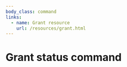 ```yaml
---
body_class: command
links:
  - name: Grant resource
    url: /resources/grant.html
---
```


# Grant status command

<section>

</section>
